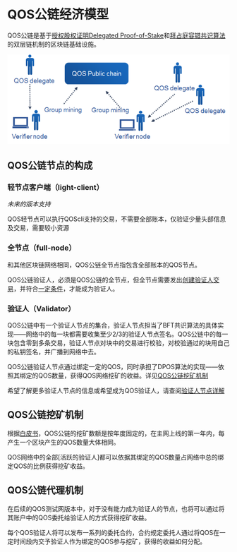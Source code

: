 # QOS公链经济模型

QOS公链是基于[授权股权证明Delegated Proof-of-Stake](https://multicoin.capital/wp-content/uploads/2018/03/DPoS_-Features-and-Tradeoffs.pdf)和[拜占庭容错共识算法](https://en.wikipedia.org/wiki/Byzantine_fault_tolerance)的双层链机制的区块链基础设施。

![QOS经济模型概览](https://github.com/QOSGroup/static/blob/master/eco_overview.png?raw=true)

## QOS公链节点的构成

### 轻节点客户端（light-client）

*未来的版本支持*

QOS轻节点可以执行QOScli支持的交易，不需要全部账本，仅验证少量头部信息及交易，需要较小资源

### 全节点（full-node）

和其他区块链网络相同，QOS公链全节点指包含全部账本的QOS节点。

QOS公链验证人，必须是QOS公链的全节点，但全节点需要发出[创建验证人交易](all_about_validators.md#create-validator)，并符合[一定条件](all_about_validators.md#如何成为QOS验证人)，才能成为验证人。

### 验证人（Validator）

QOS公链中有一个验证人节点的集合，验证人节点担当了BFT共识算法的具体实现——网络中的每一块都需要收集至少2/3的验证人节点签名。QOS公链中的每一块包含零到多条交易，验证人节点对块中的交易进行校验，对校验通过的块用自己的私钥签名，并广播到网络中去。

QOS公链验证人节点通过绑定一定的QOS，同时承担了DPOS算法的实现——依照其绑定的QOS数量，获得QOS网络挖矿的收益。详见[QOS公链挖矿机制](#QOS公链挖矿机制)

希望了解更多验证人节点的信息或希望成为QOS验证人，请查阅[验证人节点详解](all_about_validators.md)

## QOS公链挖矿机制

根据[白皮书](https://github.com/QOSGroup/whitepaper)，QOS公链的挖矿数额是按年度固定的，在主网上线的第一年内，每产生一个区块产生的QOS数量大体相同。

QOS网络中的全部[活跃的验证人]都可以依据其绑定的QOS数量占网络中总的绑定QOS的比例获得挖矿收益。

## QOS公链代理机制

在后续的QOS测试网版本中，对于没有能力成为验证人的节点，也将可以通过将其账户中的QOS委托给验证人的方式获得挖矿收益。

每个QOS验证人将可以发布一系列的委托合约，合约规定委托人通过将QOS在一定时间段内交予验证人作为绑定的QOS参与挖矿，获得的收益如何分配。